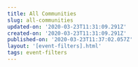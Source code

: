 ```yaml
---
title: All Communities
slug: all-communities
updated-on: '2020-03-23T11:31:09.291Z'
created-on: '2020-03-23T11:31:09.291Z'
published-on: '2020-03-23T11:37:02.057Z'
layout: '[event-filters].html'
tags: event-filters
---
```



